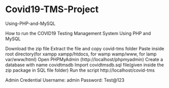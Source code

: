 # Covid19-TMS-Project
Using-PHP-and-MySQL

How to run the COVID19 Testing Management System Using PHP and MySQL

Download the zip file
Extract the file and copy covid-tms folder
Paste inside root directory(for xampp xampp/htdocs, for wamp wamp/www, for lamp var/www/html)
Open PHPMyAdmin (http://localhost/phpmyadmin)
Create a database with name covidtmsdb
Import covidtmsdb.sql file(given inside the zip package in SQL file folder)
Run the script http://localhost/covid-tms

Admin Credential
Username: admin
Password: Test@123
